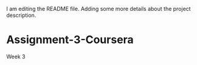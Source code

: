 I am editing the README file. Adding some more details about the project description.
# Assignment-3-Coursera
Week 3
